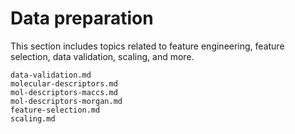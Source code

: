 # Data preparation

This section includes topics related to feature engineering, feature selection, data validation, scaling, and more.

```{toctree}
data-validation.md
molecular-descriptors.md
mol-descriptors-maccs.md
mol-descriptors-morgan.md
feature-selection.md
scaling.md
```